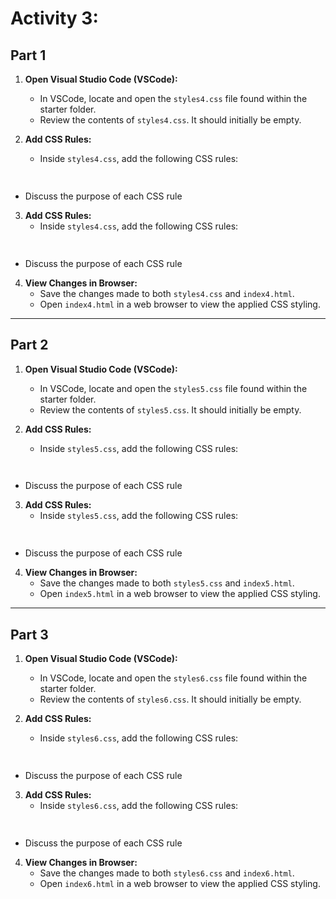 # Activity 3: 

## Part 1

1. **Open Visual Studio Code (VSCode):**
   - In VSCode, locate and open the `styles4.css` file found within the starter folder.
   - Review the contents of `styles4.css`. It should initially be empty.

2. **Add CSS Rules:**
   - Inside `styles4.css`, add the following CSS rules:
```css
	
```
   - Discuss the purpose of each CSS rule

3. **Add CSS Rules:**
   - Inside `styles4.css`, add the following CSS rules:
```css
	
```
   - Discuss the purpose of each CSS rule
   
4. **View Changes in Browser:**
   - Save the changes made to both `styles4.css` and `index4.html`.
   - Open `index4.html` in a web browser to view the applied CSS styling.


-------

## Part 2

1. **Open Visual Studio Code (VSCode):**
   - In VSCode, locate and open the `styles5.css` file found within the starter folder.
   - Review the contents of `styles5.css`. It should initially be empty.

2. **Add CSS Rules:**
   - Inside `styles5.css`, add the following CSS rules:
```css
	
```
   - Discuss the purpose of each CSS rule

3. **Add CSS Rules:**
   - Inside `styles5.css`, add the following CSS rules:
```css
	
```
   - Discuss the purpose of each CSS rule
   
4. **View Changes in Browser:**
   - Save the changes made to both `styles5.css` and `index5.html`.
   - Open `index5.html` in a web browser to view the applied CSS styling.

-------

## Part 3

1. **Open Visual Studio Code (VSCode):**
   - In VSCode, locate and open the `styles6.css` file found within the starter folder.
   - Review the contents of `styles6.css`. It should initially be empty.

2. **Add CSS Rules:**
   - Inside `styles6.css`, add the following CSS rules:
```css
	
```
   - Discuss the purpose of each CSS rule

3. **Add CSS Rules:**
   - Inside `styles6.css`, add the following CSS rules:
```css
	
```
   - Discuss the purpose of each CSS rule
   
4. **View Changes in Browser:**
   - Save the changes made to both `styles6.css` and `index6.html`.
   - Open `index6.html` in a web browser to view the applied CSS styling.
